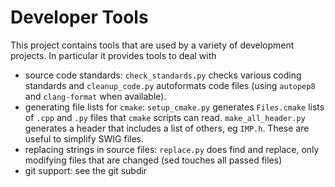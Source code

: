 # Developer Tools

This project contains tools that are used by a variety of development projects. In particular it provides tools to deal with
- source code standards: `check_standards.py` checks various coding standards and `cleanup_code.py` autoformats code files (using `autopep8` and `clang-format` when available).
- generating file lists for `cmake`: `setup_cmake.py` generates `Files.cmake` lists of `.cpp` and `.py` files that `cmake` scripts can read. `make_all_header.py` generates a header that includes a list of others, eg `IMP.h`. These are useful to simplify SWIG files.
- replacing strings in source files: `replace.py` does find and replace, only modifying files that are changed (sed touches all passed files)
- git support: see the git subdir
